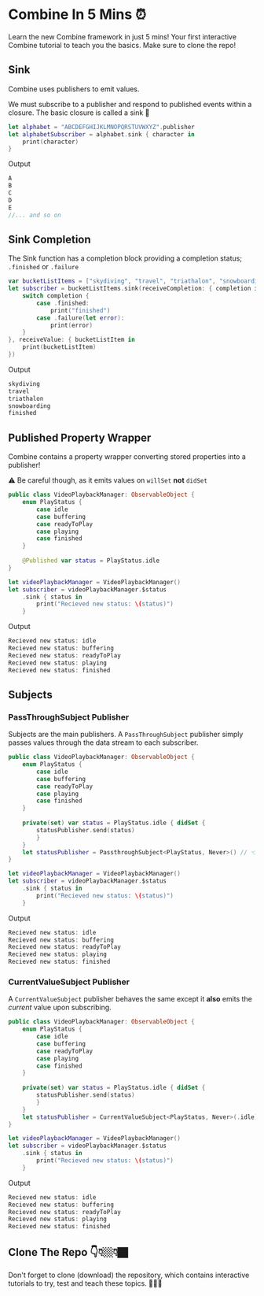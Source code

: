 # Combine In 5 Mins ⏰

Learn the new Combine framework in just 5 mins! Your first interactive Combine tutorial to teach you the basics. Make sure to clone the repo!

## Sink 
Combine uses publishers to emit values.

We must subscribe to a publisher and respond to published events within a closure. The basic closure is called a sink 🚰

```Swift 
let alphabet = "ABCDEFGHIJKLMNOPQRSTUVWXYZ".publisher
let alphabetSubscriber = alphabet.sink { character in
    print(character)
}
```
Output 

```Swift 
A
B
C
D
E
//... and so on
```
## Sink Completion
The Sink function has a completion block providing a completion status; `.finished` or `.failure`

```Swift
var bucketListItems = ["skydiving", "travel", "triathalon", "snowboarding"].publisher
let subscriber = bucketListItems.sink(receiveCompletion: { completion in
    switch completion {
        case .finished:
            print("finished")
        case .failure(let error):
            print(error)
    }
}, receiveValue: { bucketListItem in
    print(bucketListItem)
})
```
Output 

```Swift 
skydiving
travel
triathalon
snowboarding
finished
```
## Published Property Wrapper
Combine contains a property wrapper converting stored properties into a publisher!

⚠️ Be careful though, as it emits values on `willSet` **not** `didSet`

```Swift
public class VideoPlaybackManager: ObservableObject {
    enum PlayStatus {
        case idle
        case buffering
        case readyToPlay
        case playing
        case finished
    }
    
    @Published var status = PlayStatus.idle
}

let videoPlaybackManager = VideoPlaybackManager()
let subscriber = videoPlaybackManager.$status
    .sink { status in
        print("Recieved new status: \(status)")
    }
```
Output 

```Swift 
Recieved new status: idle
Recieved new status: buffering
Recieved new status: readyToPlay
Recieved new status: playing
Recieved new status: finished
```

## Subjects
### PassThroughSubject Publisher
Subjects are the main publishers. 
A `PassThroughSubject` publisher simply passes values through the data stream to each subscriber.

```Swift
public class VideoPlaybackManager: ObservableObject {
    enum PlayStatus {
        case idle
        case buffering
        case readyToPlay
        case playing
        case finished
    }
    
    private(set) var status = PlayStatus.idle { didSet {
        statusPublisher.send(status)
        }
    }
    let statusPublisher = PassthroughSubject<PlayStatus, Never>() // 👈
}

let videoPlaybackManager = VideoPlaybackManager()
let subscriber = videoPlaybackManager.$status
    .sink { status in
        print("Recieved new status: \(status)")
    }
```
Output 

```Swift 
Recieved new status: idle
Recieved new status: buffering
Recieved new status: readyToPlay
Recieved new status: playing
Recieved new status: finished
```

### CurrentValueSubject Publisher
A `CurrentValueSubject` publisher behaves the same except it **also** emits the *current* value upon subscribing.

```Swift
public class VideoPlaybackManager: ObservableObject {
    enum PlayStatus {
        case idle
        case buffering
        case readyToPlay
        case playing
        case finished
    }
    
    private(set) var status = PlayStatus.idle { didSet {
        statusPublisher.send(status)
        }
    }
    let statusPublisher = CurrentValueSubject<PlayStatus, Never>(.idle) // 👈
}

let videoPlaybackManager = VideoPlaybackManager()
let subscriber = videoPlaybackManager.$status
    .sink { status in
        print("Recieved new status: \(status)")
    }
```
Output 

```Swift 
Recieved new status: idle
Recieved new status: buffering
Recieved new status: readyToPlay
Recieved new status: playing
Recieved new status: finished
```

## Clone The Repo 👇👇🏼👇🏿
Don't forget to clone (download) the repository, which contains interactive tutorials to try, test and teach these topics. 🤩😎🙌
